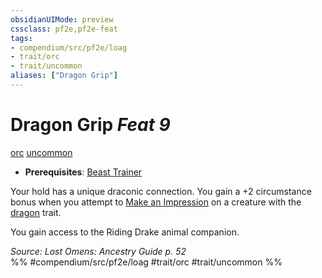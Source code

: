```yaml
---
obsidianUIMode: preview
cssclass: pf2e,pf2e-feat
tags:
- compendium/src/pf2e/loag
- trait/orc
- trait/uncommon
aliases: ["Dragon Grip"]
---
```

# Dragon Grip  *Feat 9*  
[orc](../../Rules/traits/orc.md)  [uncommon](../../Rules/traits/uncommon.md)  

- **Prerequisites**: [Beast Trainer](beast-trainer-apg.md)

Your hold has a unique draconic connection. You gain a +2 circumstance bonus when you attempt to [Make an Impression](../../Rules/actions/make-an-impression.md) on a creature with the [dragon](../../Rules/traits/dragon.md) trait.

You gain access to the Riding Drake animal companion.

*Source: Lost Omens: Ancestry Guide p. 52*  
%% #compendium/src/pf2e/loag #trait/orc #trait/uncommon %%
